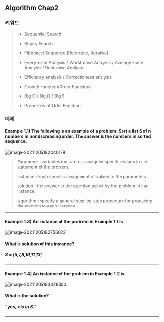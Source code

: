 ## Algorithm Chap2

### 키워드

> - Sequential Search
>
> - Binary Search
> - Fibonacci Sequence [Recursive, Iterative]
> - Every-case Analysis / Worst-case Analysis / Average-case Analysis / Best-case Analysis
> - Efficiency analysis / Correctioness analysis
> - Growth Function(Order Function)
> - Big O / Big Ω / Big θ
> - Properties of Oder Function

### 예제

#### Example 1.1) The following is an example of a problem: Sort a list S of n numbers in nondecreasing order. The answer is the numbers in sorted sequence.

![image-20211205182440128](C:\Users\js774\AppData\Roaming\Typora\typora-user-images\image-20211205182440128.png)

> Parameter : variables that are not assigned specific values in the statement of the problem.
>
> Instance : Each specific assignment of values to the parameters
>
> solution : the answer to the question asked by the problem in that instance.
>
> algorithm : specify a general step-by-step procedure for producing the solution to each instance.

---

#### Example 1.3) An instance of the problem in Example 1.1 is

![image-20211205182756023](C:\Users\js774\AppData\Roaming\Typora\typora-user-images\image-20211205182756023.png)

#### What is solution of this instance?

##### S = [5,7,8,10,11,13]

---

#### Example 1.4) An instance of the problem in Example 1.2 is 

![image-20211205183428300](C:\Users\js774\AppData\Roaming\Typora\typora-user-images\image-20211205183428300.png)

#### What is the solution?

##### "yes, x is in S."

---






